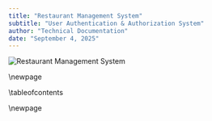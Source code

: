 ```yaml
---
title: "Restaurant Management System"
subtitle: "User Authentication & Authorization System"
author: "Technical Documentation"
date: "September 4, 2025"
---
```


![Restaurant Management System](https://img.freepik.com/free-vector/restaurant-logo_23-2147506959.jpg?w=200)

\newpage

\tableofcontents

\newpage
